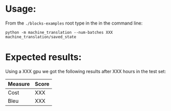 # Usage:

From the `./blocks-examples` root type in the in the command line:

```
python -m machine_translation --num-batches XXX machine_translation/saved_state
```

# Expected results:
Using a XXX gpu we got the following results after XXX hours in the test set:

| Measure  | Score |
| -------- |------ |
| Cost  | XXX  |
| Bleu  | XXX  |
